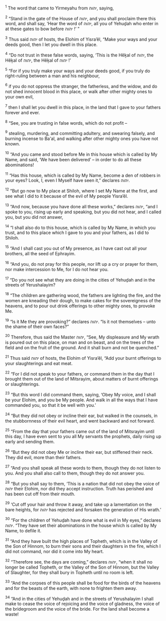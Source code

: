 <sup>1</sup> The word that came to Yirmeyahu from יהוה, saying,

<sup>2</sup> “Stand in the gate of the House of יהוה, and you shall proclaim there this word, and shall say, ‘Hear the word of יהוה, all you of Yehuḏah who enter in at these gates to bow before יהוה !’ ”

<sup>3</sup> Thus said יהוה of hosts, the Elohim of Yisra’ĕl, “Make your ways and your deeds good, then I let you dwell in this place.

<sup>4</sup> “Do not trust in these false words, saying, ‘This is the Hĕḵal of יהוה, the Hĕḵal of יהוה, the Hĕḵal of יהוה !’

<sup>5</sup> “For if you truly make your ways and your deeds good, if you truly do right-ruling between a man and his neighbour,

<sup>6</sup> if you do not oppress the stranger, the fatherless, and the widow, and do not shed innocent blood in this place, or walk after other mighty ones to your own evil,

<sup>7</sup> then I shall let you dwell in this place, in the land that I gave to your fathers forever and ever.

<sup>8</sup> “See, you are trusting in false words, which do not profit –

<sup>9</sup> stealing, murdering, and committing adultery, and swearing falsely, and burning incense to Ba‛al, and walking after other mighty ones you have not known.

<sup>10</sup> “And you came and stood before Me in this house which is called by My Name, and said, ‘We have been delivered’ – in order to do all these abominations!

<sup>11</sup> “Has this house, which is called by My Name, become a den of robbers in your eyes? Look, I, even I Myself have seen it,” declares יהוה.

<sup>12</sup> “But go now to My place at Shiloh, where I set My Name at the first, and see what I did to it because of the evil of My people Yisra’ĕl.

<sup>13</sup> “And now, because you have done all these works,” declares יהוה, “and I spoke to you, rising up early and speaking, but you did not hear, and I called you, but you did not answer,

<sup>14</sup> “I shall also do to this house, which is called by My Name, in which you trust, and to this place which I gave to you and your fathers, as I did to Shiloh.

<sup>15</sup> “And I shall cast you out of My presence, as I have cast out all your brothers, all the seed of Ephrayim.

<sup>16</sup> “And you, do not pray for this people, nor lift up a cry or prayer for them, nor make intercession to Me, for I do not hear you.

<sup>17</sup> “Do you not see what they are doing in the cities of Yehuḏah and in the streets of Yerushalayim?

<sup>18</sup> “The children are gathering wood, the fathers are lighting the fire, and the women are kneading their dough, to make cakes for the sovereigness of the heavens, and to pour out drink offerings to other mighty ones, to provoke Me.

<sup>19</sup> “Is it Me they are provoking?” declares יהוה. “Is it not themselves – unto the shame of their own faces?”

<sup>20</sup> Therefore, thus said the Master יהוה, “See, My displeasure and My wrath is poured out on this place, on man and on beast, and on the trees of the field and on the fruit of the ground. And it shall burn and not be quenched.”

<sup>21</sup> Thus said יהוה of hosts, the Elohim of Yisra’ĕl, “Add your burnt offerings to your slaughterings and eat meat.

<sup>22</sup> “For I did not speak to your fathers, or command them in the day that I brought them out of the land of Mitsrayim, about matters of burnt offerings or slaughterings.

<sup>23</sup> “But this word I did command them, saying, ‘Obey My voice, and I shall be your Elohim, and you be My people. And walk in all the ways that I have commanded you, so that it be well with you.’

<sup>24</sup> “But they did not obey or incline their ear, but walked in the counsels, in the stubbornness of their evil heart, and went backward and not forward.

<sup>25</sup> “From the day that your fathers came out of the land of Mitsrayim until this day, I have even sent to you all My servants the prophets, daily rising up early and sending them.

<sup>26</sup> “But they did not obey Me or incline their ear, but stiffened their neck. They did evil, more than their fathers.

<sup>27</sup> “And you shall speak all these words to them, though they do not listen to you. And you shall also call to them, though they do not answer you.

<sup>28</sup> “But you shall say to them, ‘This is a nation that did not obey the voice of יהוה their Elohim, nor did they accept instruction. Truth has perished and has been cut off from their mouth.

<sup>29</sup> ‘Cut off your hair and throw it away, and take up a lamentation on the bare heights, for יהוה has rejected and forsaken the generation of His wrath.’

<sup>30</sup> “For the children of Yehuḏah have done what is evil in My eyes,” declares יהוה. “They have set their abominations in the house which is called by My Name, to defile it.

<sup>31</sup> “And they have built the high places of Topheth, which is in the Valley of the Son of Hinnom, to burn their sons and their daughters in the fire, which I did not command, nor did it come into My heart.

<sup>32</sup> “Therefore see, the days are coming,” declares יהוה, “when it shall no longer be called Topheth, or the Valley of the Son of Hinnom, but the Valley of Slaughter, for they shall bury in Topheth until no room is left.

<sup>33</sup> “And the corpses of this people shall be food for the birds of the heavens and for the beasts of the earth, with none to frighten them away.

<sup>34</sup> “And in the cities of Yehuḏah and in the streets of Yerushalayim I shall make to cease the voice of rejoicing and the voice of gladness, the voice of the bridegroom and the voice of the bride. For the land shall become a waste!

